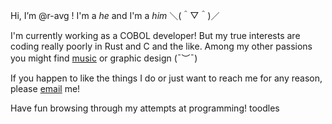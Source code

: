 Hi, I’m @r-avg ! I'm a _he_ and I'm a _him_ ＼(＾▽＾)／

I'm currently working as a COBOL developer! But my true interests are coding really poorly in Rust and C and the like.
Among my other passions you might find [music](https://open.spotify.com/artist/4igkCkeFFEMKfVZsWO3PiK) or graphic design (¯︶¯)

If you happen to like the things I do or just want to reach me for any reason, please [email](mailto:ramiroangel@mailbox.org) me!

Have fun browsing through my attempts at programming! toodles
<!---
r-avg/r-avg is a ✨ special ✨ repository because its `README.md` (this file) appears on your GitHub profile.
You can click the Preview link to take a look at your changes.
--->
